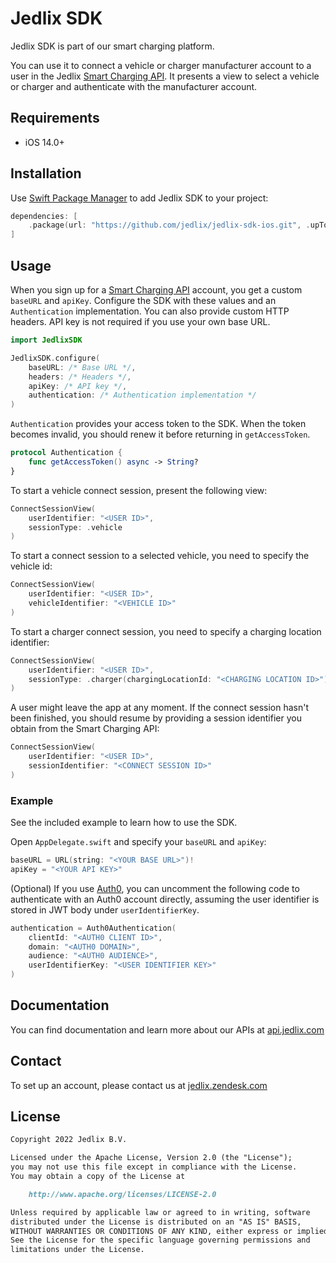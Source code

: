 # Jedlix SDK

Jedlix SDK is part of our smart charging platform.

You can use it to connect a vehicle or charger manufacturer account to a user in the Jedlix [Smart Charging API](https://api.jedlix.com/). It presents a view to select a vehicle or charger and authenticate with the manufacturer account.

## Requirements

- iOS 14.0+

## Installation

Use [Swift Package Manager](https://www.swift.org/package-manager/) to add Jedlix SDK to your project:

```swift
dependencies: [
    .package(url: "https://github.com/jedlix/jedlix-sdk-ios.git", .upToNextMajor(from: "1.8.0"))
]
```

## Usage

When you sign up for a [Smart Charging API](https://api.jedlix.com/) account, you get a custom `baseURL` and `apiKey`. Configure the SDK with these values and an `Authentication` implementation. You can also provide custom HTTP headers. API key is not required if you use your own base URL.

```swift
import JedlixSDK

JedlixSDK.configure(
    baseURL: /* Base URL */,
    headers: /* Headers */,
    apiKey: /* API key */,
    authentication: /* Authentication implementation */
)
```

`Authentication` provides your access token to the SDK. When the token becomes invalid, you should renew it before returning in `getAccessToken`.

```swift
protocol Authentication {
    func getAccessToken() async -> String?
}
```

To start a vehicle connect session, present the following view:

```swift
ConnectSessionView(
    userIdentifier: "<USER ID>",
    sessionType: .vehicle
)
```

To start a connect session to a selected vehicle, you need to specify the vehicle id:

```swift
ConnectSessionView(
    userIdentifier: "<USER ID>",
    vehicleIdentifier: "<VEHICLE ID>"
)
```

To start a charger connect session, you need to specify a charging location identifier:

```swift
ConnectSessionView(
    userIdentifier: "<USER ID>",
    sessionType: .charger(chargingLocationId: "<CHARGING LOCATION ID>")
)
```

A user might leave the app at any moment. If the connect session hasn't been finished, you should resume by providing a session identifier you obtain from the Smart Charging API:

```swift
ConnectSessionView(
    userIdentifier: "<USER ID>",
    sessionIdentifier: "<CONNECT SESSION ID>"
)
```

### Example

See the included example to learn how to use the SDK.

Open `AppDelegate.swift` and specify your `baseURL` and `apiKey`:

```swift
baseURL = URL(string: "<YOUR BASE URL>")!
apiKey = "<YOUR API KEY>"
```

(Optional) If you use [Auth0](https://auth0.com/), you can uncomment the following code to authenticate with an Auth0 account directly, assuming the user identifier is stored in JWT body under `userIdentifierKey`.

```swift
authentication = Auth0Authentication(
    clientId: "<AUTH0 CLIENT ID>",
    domain: "<AUTH0 DOMAIN>",
    audience: "<AUTH0 AUDIENCE>",
    userIdentifierKey: "<USER IDENTIFIER KEY>"
)
```

## Documentation

You can find documentation and learn more about our APIs at [api.jedlix.com](https://api.jedlix.com)

## Contact

To set up an account, please contact us at [jedlix.zendesk.com](https://jedlix.zendesk.com/hc/en-us/requests/new)

## License

```markdown
Copyright 2022 Jedlix B.V.

Licensed under the Apache License, Version 2.0 (the "License");
you may not use this file except in compliance with the License.
You may obtain a copy of the License at

    http://www.apache.org/licenses/LICENSE-2.0

Unless required by applicable law or agreed to in writing, software
distributed under the License is distributed on an "AS IS" BASIS,
WITHOUT WARRANTIES OR CONDITIONS OF ANY KIND, either express or implied.
See the License for the specific language governing permissions and
limitations under the License.
```

